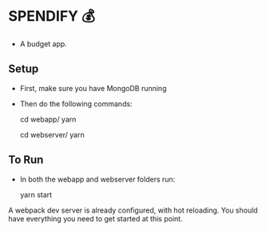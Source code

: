 # SPENDIFY 💰

- A budget app.

## Setup
- First, make sure you have MongoDB running
- Then do the following commands:

    cd webapp/
    yarn
    
    cd webserver/
    yarn


## To Run
- In both the webapp and webserver folders run:

    yarn start


A webpack dev server is already configured, with hot reloading.  You should have everything you need to get started at this point.